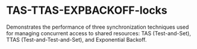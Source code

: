 # TAS-TTAS-EXPBACKOFF-locks
Demonstrates the performance of three synchronization techniques used for managing concurrent access to shared resources: TAS (Test-and-Set), TTAS (Test-and-Test-and-Set), and Exponential Backoff. 
